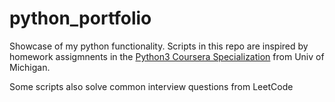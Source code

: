 # python_portfolio
Showcase of my python functionality.
Scripts in this repo are inspired by homework assigmnents in the [Python3 Coursera Specialization](https://www.coursera.org/specializations/python-3-programming) from Univ of Michigan. 

Some scripts also solve common interview questions from LeetCode 
